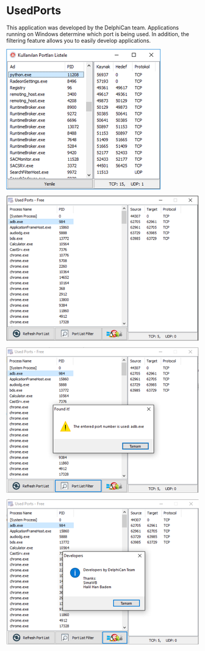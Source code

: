 # UsedPorts

This application was developed by the DelphiCan team. Applications running on Windows determine which port is being used. In addition, the filtering feature allows you to easily develop applications.


![Ekran Görüntüsü](https://github.com/SimaWB/UsedPorts/blob/master/sc.png)

![Ekran Görüntüsü - 2](https://github.com/halilhanbadem/UsedPorts/blob/master/sc2.png)

![Ekran Görüntüsü - 3](https://github.com/halilhanbadem/UsedPorts/blob/master/sc3.png)

![Ekran Görüntüsü - 4](https://github.com/halilhanbadem/UsedPorts/blob/master/sc4.png)
